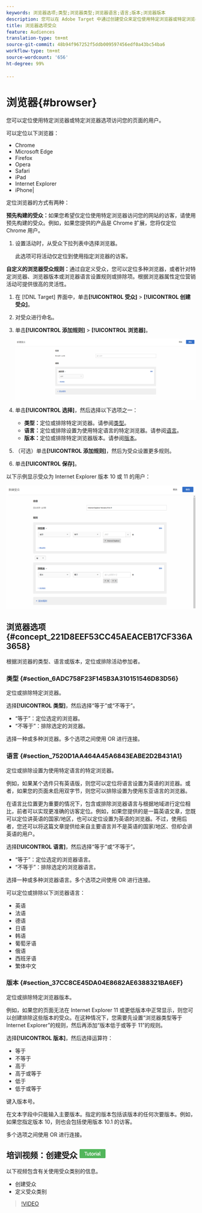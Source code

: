 ```yaml
---
keywords: 浏览器选项;类型;浏览器类型;浏览器语言;语言;版本;浏览器版本
description: 您可以在 Adobe Target 中通过创建受众来定位使用特定浏览器或特定浏览器选项访问您的页面的用户。
title: 浏览器选项受众
feature: Audiences
translation-type: tm+mt
source-git-commit: 48b94f967252f5ddb009597456edf0a43bc54ba6
workflow-type: tm+mt
source-wordcount: '656'
ht-degree: 99%

---
```



# 浏览器{#browser}

您可以定位使用特定浏览器或特定浏览器选项访问您的页面的用户。

可以定位以下浏览器：

* Chrome
* Microsoft Edge
* Firefox
* Opera
* Safari
* iPad
* Internet Explorer
* iPhone|

定位浏览器的方式有两种：

**预先构建的受众：**&#x200B;如果您希望仅定位使用特定浏览器访问您的网站的访客，请使用预先构建的受众。例如，如果您提供的产品是 Chrome 扩展，您将仅定位 Chrome 用户。

1. 设置活动时，从受众下拉列表中选择浏览器。

   此选项可将活动仅定位到使用指定浏览器的访客。

**自定义的浏览器受众规则：**&#x200B;通过自定义受众，您可以定位多种浏览器，或者针对特定浏览器、浏览器版本或浏览器语言设置规则或排除项。根据浏览器属性定位营销活动可提供很高的灵活性。

1. 在 [!DNL Target] 界面中，单击&#x200B;**[!UICONTROL 受众]** > **[!UICONTROL 创建受众]**。
1. 对受众进行命名。
1. 单击&#x200B;**[!UICONTROL 添加规则]** > **[!UICONTROL 浏览器]**。

   ![“规则”>“浏览器”](assets/target_browser.png)

1. 单击&#x200B;**[!UICONTROL 选择]**，然后选择以下选项之一：

   * **类型：**&#x200B;定位或排除特定浏览器。请参阅[类型](/help/c-target/c-audiences/c-target-rules/browser.md#section_6ADC758F23F145B3A310151546D83D56)。
   * **语言：**&#x200B;定位或排除设置为使用特定语言的特定浏览器。请参阅[语言](/help/c-target/c-audiences/c-target-rules/browser.md#section_7520D1AA464A45A6843EABE2D2B431A1)。
   * **版本：**&#x200B;定位或排除特定浏览器版本。请参阅[版本](/help/c-target/c-audiences/c-target-rules/browser.md#section_37CC8CE45DA04E8682AE6388321BA6EF)。

1. （可选）单击&#x200B;**[!UICONTROL 添加规则]**，然后为受众设置更多规则。
1. 单击&#x200B;**[!UICONTROL 保存]**。

以下示例显示受众为 Internet Explorer 版本 10 或 11 的用户：

![定位 IE 10 和 11](/help/c-target/c-audiences/c-target-rules/assets/target_ie-10-11.png)

## 浏览器选项 {#concept_221D8EEF53CC45AEACEB17CF336A3658}

根据浏览器的类型、语言或版本，定位或排除活动参加者。

### 类型 {#section_6ADC758F23F145B3A310151546D83D56}

定位或排除特定浏览器。

选择&#x200B;**[!UICONTROL 类型]**，然后选择“等于”或“不等于”。

* “等于”：定位选定的浏览器。
* “不等于”：排除选定的浏览器。

选择一种或多种浏览器。多个选项之间使用 OR 进行连接。

### 语言 {#section_7520D1AA464A45A6843EABE2D2B431A1}

定位或排除设置为使用特定语言的特定浏览器。

例如，如果某个选件只有英语版，则您可以定位将语言设置为英语的浏览器。或者，如果您的页面未启用双字节，则您可以排除设置为使用东亚语言的浏览器。

在语言比位置更为重要的情况下，包含或排除浏览器语言与根据地域进行定位相比，前者可以实现更准确的访客定位。例如，如果您提供的是一篇英语文章，您既可以定位讲英语的国家/地区，也可以定位设置为英语的浏览器。不过，使用后者，您还可以将这篇文章提供给来自主要语言并不是英语的国家/地区、但却会讲英语的用户。

选择&#x200B;**[!UICONTROL 语言]**，然后选择“等于”或“不等于”。

* “等于”：定位选定的浏览器语言。
* “不等于”：排除选定的浏览器语言。

选择一种或多种浏览器语言。多个选项之间使用 OR 进行连接。

可以定位或排除以下浏览器语言：

* 英语
* 法语
* 德语
* 日语
* 韩语
* 葡萄牙语
* 俄语
* 西班牙语
* 繁体中文

### 版本 {#section_37CC8CE45DA04E8682AE6388321BA6EF}

定位或排除特定浏览器版本。

例如，如果您的页面无法在 Internet Explorer 11 或更低版本中正常显示，则您可以创建排除这些版本的受众。在这种情况下，您需要先设置“浏览器类型等于 Internet Explorer”的规则，然后再添加“版本低于或等于 11”的规则。

选择&#x200B;**[!UICONTROL 版本]**，然后选择运算符：

* 等于
* 不等于
* 高于
* 高于或等于
* 低于
* 低于或等于

键入版本号。

在文本字段中只能输入主要版本。指定的版本包括该版本的任何次要版本。例如，如果您指定版本 10，则也会包括使用版本 10.1 的访客。

多个选项之间使用 OR 进行连接。

## 培训视频：创建受众  ![教程徽章](/help/assets/tutorial.png)

以下视频包含有关使用受众类别的信息。

* 创建受众
* 定义受众类别

>[!VIDEO](https://video.tv.adobe.com/v/17392)